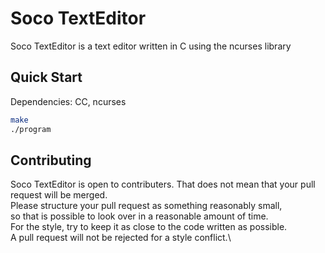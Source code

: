 # Soco TextEditor
Soco TextEditor is a text editor written in C using the ncurses library

## Quick Start
Dependencies: CC, ncurses
```sh
make
./program
```

## Contributing
Soco TextEditor is open to contributers. That does not mean that your pull request will be merged. \
Please structure your pull request as something reasonably small, \
so that is possible to look over in a reasonable amount of time. \
For the style, try to keep it as close to the code written as possible. \
A pull request will not be rejected for a style conflict.\

